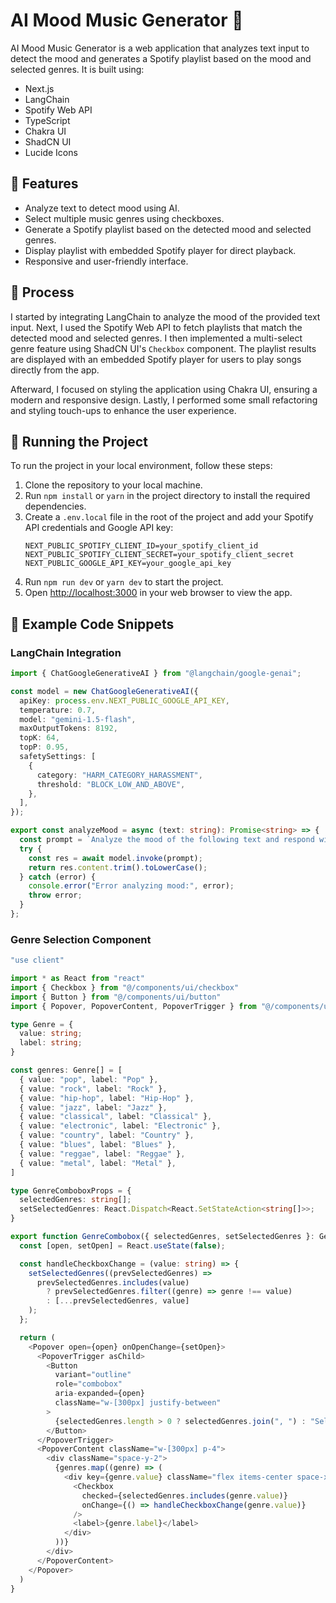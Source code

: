 # AI Mood Music Generator 🎵

AI Mood Music Generator is a web application that analyzes text input to detect the mood and generates a Spotify playlist based on the mood and selected genres. It is built using:

- Next.js
- LangChain
- Spotify Web API
- TypeScript
- Chakra UI
- ShadCN UI
- Lucide Icons

## 👾 Features

- Analyze text to detect mood using AI.
- Select multiple music genres using checkboxes.
- Generate a Spotify playlist based on the detected mood and selected genres.
- Display playlist with embedded Spotify player for direct playback.
- Responsive and user-friendly interface.

## 📒 Process

I started by integrating LangChain to analyze the mood of the provided text input. Next, I used the Spotify Web API to fetch playlists that match the detected mood and selected genres. I then implemented a multi-select genre feature using ShadCN UI's `Checkbox` component. The playlist results are displayed with an embedded Spotify player for users to play songs directly from the app.

Afterward, I focused on styling the application using Chakra UI, ensuring a modern and responsive design. Lastly, I performed some small refactoring and styling touch-ups to enhance the user experience.

## 🚦 Running the Project

To run the project in your local environment, follow these steps:

1. Clone the repository to your local machine.
2. Run `npm install` or `yarn` in the project directory to install the required dependencies.
3. Create a `.env.local` file in the root of the project and add your Spotify API credentials and Google API key:
    ```
    NEXT_PUBLIC_SPOTIFY_CLIENT_ID=your_spotify_client_id
    NEXT_PUBLIC_SPOTIFY_CLIENT_SECRET=your_spotify_client_secret
    NEXT_PUBLIC_GOOGLE_API_KEY=your_google_api_key
    ```
4. Run `npm run dev` or `yarn dev` to start the project.
5. Open [http://localhost:3000](http://localhost:3000) in your web browser to view the app.

## 📝 Example Code Snippets

### LangChain Integration

```typescript
import { ChatGoogleGenerativeAI } from "@langchain/google-genai";

const model = new ChatGoogleGenerativeAI({
  apiKey: process.env.NEXT_PUBLIC_GOOGLE_API_KEY,
  temperature: 0.7,
  model: "gemini-1.5-flash",
  maxOutputTokens: 8192,
  topK: 64,
  topP: 0.95,
  safetySettings: [
    {
      category: "HARM_CATEGORY_HARASSMENT",
      threshold: "BLOCK_LOW_AND_ABOVE",
    },
  ],
});

export const analyzeMood = async (text: string): Promise<string> => {
  const prompt = `Analyze the mood of the following text and respond with a single word: ${text}`;
  try {
    const res = await model.invoke(prompt);
    return res.content.trim().toLowerCase();
  } catch (error) {
    console.error("Error analyzing mood:", error);
    throw error;
  }
};
```

### Genre Selection Component

```typescript
"use client"

import * as React from "react"
import { Checkbox } from "@/components/ui/checkbox"
import { Button } from "@/components/ui/button"
import { Popover, PopoverContent, PopoverTrigger } from "@/components/ui/popover"

type Genre = {
  value: string;
  label: string;
}

const genres: Genre[] = [
  { value: "pop", label: "Pop" },
  { value: "rock", label: "Rock" },
  { value: "hip-hop", label: "Hip-Hop" },
  { value: "jazz", label: "Jazz" },
  { value: "classical", label: "Classical" },
  { value: "electronic", label: "Electronic" },
  { value: "country", label: "Country" },
  { value: "blues", label: "Blues" },
  { value: "reggae", label: "Reggae" },
  { value: "metal", label: "Metal" },
]

type GenreComboboxProps = {
  selectedGenres: string[];
  setSelectedGenres: React.Dispatch<React.SetStateAction<string[]>>;
}

export function GenreCombobox({ selectedGenres, setSelectedGenres }: GenreComboboxProps) {
  const [open, setOpen] = React.useState(false);

  const handleCheckboxChange = (value: string) => {
    setSelectedGenres((prevSelectedGenres) =>
      prevSelectedGenres.includes(value)
        ? prevSelectedGenres.filter((genre) => genre !== value)
        : [...prevSelectedGenres, value]
    );
  };

  return (
    <Popover open={open} onOpenChange={setOpen}>
      <PopoverTrigger asChild>
        <Button
          variant="outline"
          role="combobox"
          aria-expanded={open}
          className="w-[300px] justify-between"
        >
          {selectedGenres.length > 0 ? selectedGenres.join(", ") : "Select genres..."}
        </Button>
      </PopoverTrigger>
      <PopoverContent className="w-[300px] p-4">
        <div className="space-y-2">
          {genres.map((genre) => (
            <div key={genre.value} className="flex items-center space-x-2">
              <Checkbox
                checked={selectedGenres.includes(genre.value)}
                onChange={() => handleCheckboxChange(genre.value)}
              />
              <label>{genre.label}</label>
            </div>
          ))}
        </div>
      </PopoverContent>
    </Popover>
  )
}
```
